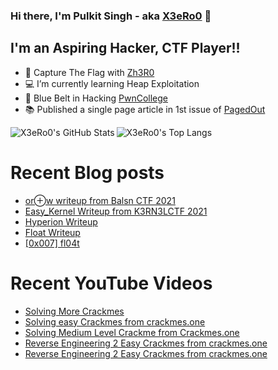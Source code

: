 ### Hi there, I'm Pulkit Singh - aka [X3eRo0](https://x3ero0.tech/) 👋


## I'm an Aspiring Hacker, CTF Player!!

- 🏁 Capture The Flag with [Zh3R0](https://ctftime.org/team/116018)
- 💻 I’m currently learning Heap Exploitation 
- 🥋 Blue Belt in Hacking [PwnCollege](https://pwn.college/belts)
- 📚 Published a single page article in 1st issue of [PagedOut](https://pagedout.institute/)


<div>
  <img align="left" alt="X3eRo0's GitHub Stats" src="https://github-readme-stats.vercel.app/api?username=X3eRo0&show_icons=true&theme=dracula" />
  <img algin="right" alt="X3eRo0's Top Langs" src="https://github-readme-stats.vercel.app/api/top-langs/?username=X3eRo0&theme=dracula" />
</div>

# Recent Blog posts
<!-- BLOG-POST-LIST:START -->
- [or⊕w writeup from Balsn CTF 2021](https://x3ero0.github.io/posts/orxw_balsn_ctf_2021_pwn/)
- [Easy_Kernel Writeup from K3RN3LCTF 2021](https://x3ero0.github.io/posts/easy_kernel_exploitation/)
- [Hyperion Writeup](https://x3ero0.github.io/posts/hyperion/)
- [Float Writeup](https://x3ero0.github.io/posts/float-writeup/)
- [[0x007] fl04t](https://x3ero0.github.io/crackmes/fl04t/)
<!-- BLOG-POST-LIST:END -->

# Recent YouTube Videos
<!-- YOUTUBE:START -->
- [Solving More Crackmes](https://www.youtube.com/watch?v=7n62lHXmSaY)
- [Solving easy Crackmes from crackmes.one](https://www.youtube.com/watch?v=IExtratyFZo)
- [Solving Medium Level Crackme from Crackmes.one](https://www.youtube.com/watch?v=afzOkl0Adq8)
- [Reverse Engineering 2 Easy Crackmes from crackmes.one](https://www.youtube.com/watch?v=ZEhG2C5ohoY)
- [Reverse Engineering 2 Easy Crackmes from crackmes.one](https://www.youtube.com/watch?v=pTJTRPhWuWc)
<!-- YOUTUBE:END -->
